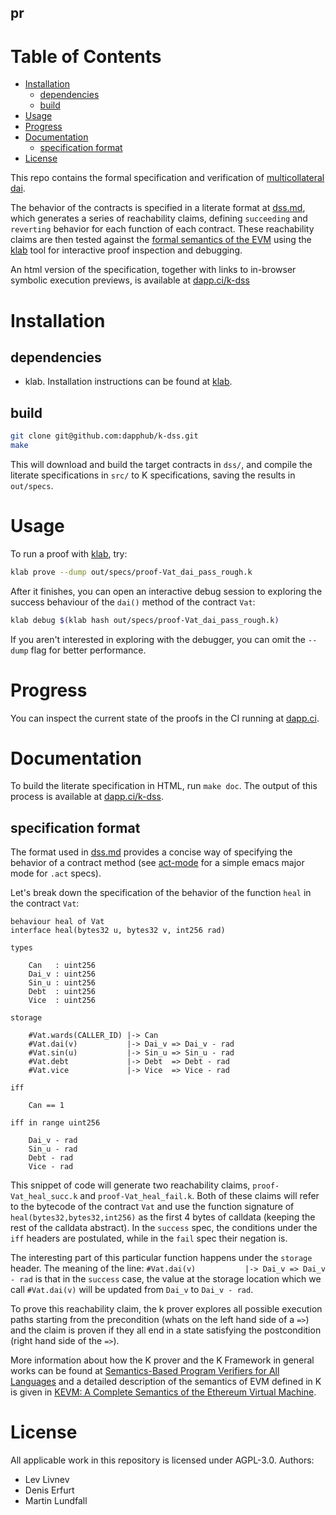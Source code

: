 pr
--

Table of Contents
=================

   * [Installation](#installation)
      * [dependencies](#dependencies)
      * [build](#build)
   * [Usage](#usage)
   * [Progress](#progress)
   * [Documentation](#documentation)
      * [specification format](#specification-format)
   * [License](#license)

This repo contains the formal specification and verification of [multicollateral dai](https://github.com/makerdao/dss).

The behavior of the contracts is specified in a literate format at [dss.md](src/dss.md), which generates a series of reachability claims, defining `succeeding` and `reverting` behavior for each function of each contract. These reachability claims are then tested against the [formal semantics of the EVM](https://github.com/kframework/evm-semantics) using the [klab](https://github.com/dapphub/klab) tool for interactive proof inspection and debugging.

An html version of the specification, together with links to in-browser symbolic execution previews, is available at [dapp.ci/k-dss](https://dapp.ci/k-dss)

# Installation
## dependencies
* klab. Installation instructions can be found at [klab](https://github.com/dapphub/klab).

## build
```sh
git clone git@github.com:dapphub/k-dss.git
make
```

This will download and build the target contracts in `dss/`, and compile the literate specifications in `src/` to K specifications, saving the results in `out/specs`.

# Usage

To run a proof with [klab](https://github.com/dapphub/klab), try:

```sh
klab prove --dump out/specs/proof-Vat_dai_pass_rough.k
```

After it finishes, you can open an interactive debug session to exploring the success behaviour of the `dai()` method of the contract `Vat`:

```sh
klab debug $(klab hash out/specs/proof-Vat_dai_pass_rough.k)
```

If you aren't interested in exploring with the debugger, you can omit the `--dump` flag for better performance.

# Progress

You can inspect the current state of the proofs in the CI running at [dapp.ci](https://dapp.ci/k-dss).

# Documentation

To build the literate specification in HTML, run `make doc`. The output of this process is available at [dapp.ci/k-dss](https://dapp.ci/k-dss).

## specification format
The format used in [dss.md](src/dss.md) provides a concise way of specifying the behavior of a contract method (see [act-mode](https://github.com/livnev/act-mode) for a simple emacs major mode for `.act` specs).

Let's break down the specification of the behavior of the function `heal` in the contract `Vat`:

```act
behaviour heal of Vat
interface heal(bytes32 u, bytes32 v, int256 rad)

types

    Can   : uint256
    Dai_v : uint256
    Sin_u : uint256
    Debt  : uint256
    Vice  : uint256

storage

    #Vat.wards(CALLER_ID) |-> Can
    #Vat.dai(v)           |-> Dai_v => Dai_v - rad
    #Vat.sin(u)           |-> Sin_u => Sin_u - rad
    #Vat.debt             |-> Debt  => Debt - rad
    #Vat.vice             |-> Vice  => Vice - rad

iff

    Can == 1

iff in range uint256

    Dai_v - rad
    Sin_u - rad
    Debt - rad
    Vice - rad
```

This snippet of code will generate two reachability claims, `proof-Vat_heal_succ.k` and `proof-Vat_heal_fail.k`. Both of these claims will refer to the bytecode of the contract `Vat` and use the function signature of `heal(bytes32,bytes32,int256)` as the first 4 bytes of calldata (keeping the rest of the calldata abstract). In the `success` spec, the conditions under the `iff` headers are postulated, while in the `fail` spec their negation is.

The interesting part of this particular function happens under the `storage` header. The meaning of the line:
`#Vat.dai(v)           |-> Dai_v => Dai_v - rad`
is that in the `success` case, the value at the storage location which we call `#Vat.dai(v)` will be updated from `Dai_v` to `Dai_v - rad`.

To prove this reachability claim, the k prover explores all possible execution paths starting from the precondition (whats on the left hand side of a `=>`) and the claim is proven if they all end in a state satisfying the postcondition (right hand side of the `=>`).

More information about how the K prover and the K Framework in general works can be found at [Semantics-Based Program Verifiers for All Languages](http://fsl.cs.illinois.edu/FSL/papers/2016/stefanescu-park-yuwen-li-rosu-2016-oopsla/stefanescu-park-yuwen-li-rosu-2016-oopsla-public.pdf) and a detailed description of the semantics of EVM defined in K is given in [KEVM: A Complete Semantics of the Ethereum Virtual Machine](https://www.ideals.illinois.edu/handle/2142/97207).

# License
All applicable work in this repository is licensed under AGPL-3.0. Authors:
* Lev Livnev
* Denis Erfurt
* Martin Lundfall

